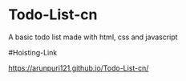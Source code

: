# Todo-List-cn
A basic todo list made with html, css and javascript 


#Hoisting-Link

https://arunpuri121.github.io/Todo-List-cn/
